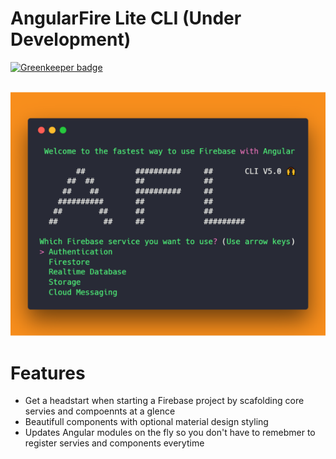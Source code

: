 # AngularFire Lite CLI (Under Development)

[![Greenkeeper badge](https://badges.greenkeeper.io/hamedbaatour/afl-cli.svg)](https://greenkeeper.io/)

<p align="center">
  <img src="https://github.com/hamedbaatour/afl-cli/blob/master/preview/AFL%20Snapshot.png?raw=true" alt="AFL CLI">
</p>

# Features

- Get a headstart when starting a Firebase project by scafolding core servies and compoennts at a glence
- Beautifull components with optional material design styling
- Updates Angular modules on the fly so you don't have to remebmer to register servies and components everytime
